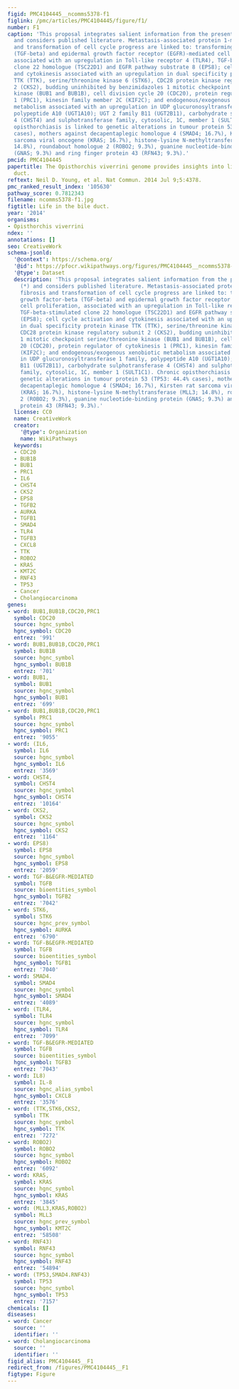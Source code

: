 ```yaml
---
figid: PMC4104445__ncomms5378-f1
figlink: /pmc/articles/PMC4104445/figure/f1/
number: F1
caption: 'This proposal integrates salient information from the present study (*)
  and considers published literature. Metastasis-associated protein 1-mediated fibrosis
  and transformation of cell cycle progress are linked to: transforming growth factor-beta
  (TGF-beta) and epidermal growth factor receptor (EGFR)-mediated cell proliferation,
  associated with an upregulation in Toll-like receptor 4 (TLR4), TGF-beta-stimulated
  clone 22 homologue (TSC22D1) and EGFR pathway substrate 8 (EPS8); cell cycle activation
  and cytokinesis associated with an upregulation in dual specificity protein kinase
  TTK (TTK), serine/threonine kinase 6 (STK6), CDC28 protein kinase regulatory subunit
  2 (CKS2), budding uninhibited by benzimidazoles 1 mitotic checkpoint serine/threonine
  kinase (BUB1 and BUB1B), cell division cycle 20 (CDC20), protein regulator of cytokinesis
  1 (PRC1), kinesin family member 2C (KIF2C); and endogenous/exogenous xenobiotic
  metabolism associated with an upregulation in UDP glucuronosyltransferase 1 family,
  polypeptide A10 (UGT1A10); UGT 2 family B11 (UGT2B11), carbohydrate sulphotransferase
  4 (CHST4) and sulphotransferase family, cytosolic, 1C, member 1 (SULT1C1). Chronic
  opisthorchiasis is linked to genetic alterations in tumour protein 53 (TP53: 44.4%
  cases), mothers against decapentaplegic homologue 4 (SMAD4; 16.7%), Kirsten rat
  sarcoma viral oncogene (KRAS; 16.7%), histone-lysine N-methyltransferase (MLL3;
  14.8%), roundabout homologue 2 (ROBO2; 9.3%), guanine nucleotide-binding protein
  (GNAS; 9.3%) and ring finger protein 43 (RFN43; 9.3%).'
pmcid: PMC4104445
papertitle: The Opisthorchis viverrini genome provides insights into life in the bile
  duct.
reftext: Neil D. Young, et al. Nat Commun. 2014 Jul 9;5:4378.
pmc_ranked_result_index: '105630'
pathway_score: 0.7812343
filename: ncomms5378-f1.jpg
figtitle: Life in the bile duct.
year: '2014'
organisms:
- Opisthorchis viverrini
ndex: ''
annotations: []
seo: CreativeWork
schema-jsonld:
  '@context': https://schema.org/
  '@id': https://pfocr.wikipathways.org/figures/PMC4104445__ncomms5378-f1.html
  '@type': Dataset
  description: 'This proposal integrates salient information from the present study
    (*) and considers published literature. Metastasis-associated protein 1-mediated
    fibrosis and transformation of cell cycle progress are linked to: transforming
    growth factor-beta (TGF-beta) and epidermal growth factor receptor (EGFR)-mediated
    cell proliferation, associated with an upregulation in Toll-like receptor 4 (TLR4),
    TGF-beta-stimulated clone 22 homologue (TSC22D1) and EGFR pathway substrate 8
    (EPS8); cell cycle activation and cytokinesis associated with an upregulation
    in dual specificity protein kinase TTK (TTK), serine/threonine kinase 6 (STK6),
    CDC28 protein kinase regulatory subunit 2 (CKS2), budding uninhibited by benzimidazoles
    1 mitotic checkpoint serine/threonine kinase (BUB1 and BUB1B), cell division cycle
    20 (CDC20), protein regulator of cytokinesis 1 (PRC1), kinesin family member 2C
    (KIF2C); and endogenous/exogenous xenobiotic metabolism associated with an upregulation
    in UDP glucuronosyltransferase 1 family, polypeptide A10 (UGT1A10); UGT 2 family
    B11 (UGT2B11), carbohydrate sulphotransferase 4 (CHST4) and sulphotransferase
    family, cytosolic, 1C, member 1 (SULT1C1). Chronic opisthorchiasis is linked to
    genetic alterations in tumour protein 53 (TP53: 44.4% cases), mothers against
    decapentaplegic homologue 4 (SMAD4; 16.7%), Kirsten rat sarcoma viral oncogene
    (KRAS; 16.7%), histone-lysine N-methyltransferase (MLL3; 14.8%), roundabout homologue
    2 (ROBO2; 9.3%), guanine nucleotide-binding protein (GNAS; 9.3%) and ring finger
    protein 43 (RFN43; 9.3%).'
  license: CC0
  name: CreativeWork
  creator:
    '@type': Organization
    name: WikiPathways
  keywords:
  - CDC20
  - BUB1B
  - BUB1
  - PRC1
  - IL6
  - CHST4
  - CKS2
  - EPS8
  - TGFB2
  - AURKA
  - TGFB1
  - SMAD4
  - TLR4
  - TGFB3
  - CXCL8
  - TTK
  - ROBO2
  - KRAS
  - KMT2C
  - RNF43
  - TP53
  - Cancer
  - Cholangiocarcinoma
genes:
- word: BUB1,BUB1B,CDC20,PRC1
  symbol: CDC20
  source: hgnc_symbol
  hgnc_symbol: CDC20
  entrez: '991'
- word: BUB1,BUB1B,CDC20,PRC1
  symbol: BUB1B
  source: hgnc_symbol
  hgnc_symbol: BUB1B
  entrez: '701'
- word: BUB1,
  symbol: BUB1
  source: hgnc_symbol
  hgnc_symbol: BUB1
  entrez: '699'
- word: BUB1,BUB1B,CDC20,PRC1
  symbol: PRC1
  source: hgnc_symbol
  hgnc_symbol: PRC1
  entrez: '9055'
- word: (IL6,
  symbol: IL6
  source: hgnc_symbol
  hgnc_symbol: IL6
  entrez: '3569'
- word: CHST4,
  symbol: CHST4
  source: hgnc_symbol
  hgnc_symbol: CHST4
  entrez: '10164'
- word: CKS2,
  symbol: CKS2
  source: hgnc_symbol
  hgnc_symbol: CKS2
  entrez: '1164'
- word: EPS8)
  symbol: EPS8
  source: hgnc_symbol
  hgnc_symbol: EPS8
  entrez: '2059'
- word: TGF-B&EGFR-MEDIATED
  symbol: TGFB
  source: bioentities_symbol
  hgnc_symbol: TGFB2
  entrez: '7042'
- word: STK6,
  symbol: STK6
  source: hgnc_prev_symbol
  hgnc_symbol: AURKA
  entrez: '6790'
- word: TGF-B&EGFR-MEDIATED
  symbol: TGFB
  source: bioentities_symbol
  hgnc_symbol: TGFB1
  entrez: '7040'
- word: SMAD4.
  symbol: SMAD4
  source: hgnc_symbol
  hgnc_symbol: SMAD4
  entrez: '4089'
- word: (TLR4,
  symbol: TLR4
  source: hgnc_symbol
  hgnc_symbol: TLR4
  entrez: '7099'
- word: TGF-B&EGFR-MEDIATED
  symbol: TGFB
  source: bioentities_symbol
  hgnc_symbol: TGFB3
  entrez: '7043'
- word: IL8)
  symbol: IL-8
  source: hgnc_alias_symbol
  hgnc_symbol: CXCL8
  entrez: '3576'
- word: (TTK,STK6,CKS2,
  symbol: TTK
  source: hgnc_symbol
  hgnc_symbol: TTK
  entrez: '7272'
- word: ROBO2)
  symbol: ROBO2
  source: hgnc_symbol
  hgnc_symbol: ROBO2
  entrez: '6092'
- word: KRAS,
  symbol: KRAS
  source: hgnc_symbol
  hgnc_symbol: KRAS
  entrez: '3845'
- word: (MLL3,KRAS,ROBO2)
  symbol: MLL3
  source: hgnc_prev_symbol
  hgnc_symbol: KMT2C
  entrez: '58508'
- word: RNF43)
  symbol: RNF43
  source: hgnc_symbol
  hgnc_symbol: RNF43
  entrez: '54894'
- word: (TP53,SMAD4.RNF43)
  symbol: TP53
  source: hgnc_symbol
  hgnc_symbol: TP53
  entrez: '7157'
chemicals: []
diseases:
- word: Cancer
  source: ''
  identifier: ''
- word: Cholangiocarcinoma
  source: ''
  identifier: ''
figid_alias: PMC4104445__F1
redirect_from: /figures/PMC4104445__F1
figtype: Figure
---
```


